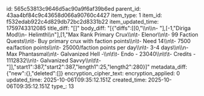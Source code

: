 id: 565c53813c9646d5ac90a9f6af39b6ed
parent_id: 43aa4bf84c9c43658d066a90760c4427
item_type: 1
item_id: f532edab922c4d829db72bc2d8331b22
item_updated_time: 1759743312085
title_diff: "[]"
body_diff: "[{\"diffs\":[[0,\"\\\n\\\n- \"],[-1,\"Diriga Mod\\\n- Helimth\\\n\"],[1,\"Max Rank Primary Crux\\\n\\t- Elenor\\\n\\t- 99 Faction Quests\\\n\\t- Buy primary crux with faction points\\\n\\t- Need 14\\\n\\t- 7500 ea/faction points\\\n\\t- 25000/faction points per day\\\n\\t- 3-4 days\\\n\\\n- Max Phantasma\\\n\\t- Galvanized Hell -\\\n\\t\\t- Endo - 23040\\\n\\t\\t- Credits - 1112832\\\n\\t- Galvanized Savvy\\\n\\t\\t-  \"]],\"start1\":387,\"start2\":387,\"length1\":25,\"length2\":280}]"
metadata_diff: {"new":{},"deleted":[]}
encryption_cipher_text: 
encryption_applied: 0
updated_time: 2025-10-06T09:35:12.151Z
created_time: 2025-10-06T09:35:12.151Z
type_: 13